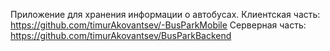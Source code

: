 Приложение для хранения информации о автобусах.
Клиентская часть: https://github.com/timurAkovantsev/-BusParkMobile
Серверная часть: https://github.com/timurAkovantsev/BusParkBackend
